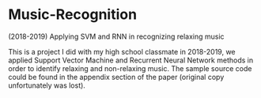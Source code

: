 # Music-Recognition
(2018-2019) Applying SVM and RNN in recognizing relaxing music

This is a project I did with my high school classmate in 2018-2019, we applied Support Vector Machine and Recurrent Neural Network methods in order to identify relaxing and non-relaxing music. The sample source code could be found in the appendix section of the paper (original copy unfortunately was lost).

